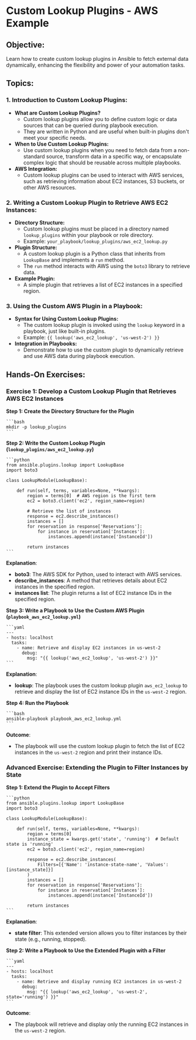 
# Custom Lookup Plugins - AWS Example

## Objective:

Learn how to create custom lookup plugins in Ansible to fetch external data dynamically, enhancing the flexibility and power of your automation tasks.

## Topics:

### 1. Introduction to Custom Lookup Plugins:
- **What are Custom Lookup Plugins?**
    - Custom lookup plugins allow you to define custom logic or data sources that can be queried during playbook execution.
    - They are written in Python and are useful when built-in plugins don't meet your specific needs.
- **When to Use Custom Lookup Plugins:**
    - Use custom lookup plugins when you need to fetch data from a non-standard source, transform data in a specific way, or encapsulate complex logic that should be reusable across multiple playbooks.
- **AWS Integration:**
    - Custom lookup plugins can be used to interact with AWS services, such as retrieving information about EC2 instances, S3 buckets, or other AWS resources.

### 2. Writing a Custom Lookup Plugin to Retrieve AWS EC2 Instances:
- **Directory Structure:**
    - Custom lookup plugins must be placed in a directory named `lookup_plugins` within your playbook or role directory.
    - Example: `your_playbook/lookup_plugins/aws_ec2_lookup.py`
- **Plugin Structure:**
    - A custom lookup plugin is a Python class that inherits from `LookupBase` and implements a `run` method.
    - The `run` method interacts with AWS using the `boto3` library to retrieve data.
- **Example Plugin:**
    - A simple plugin that retrieves a list of EC2 instances in a specified region.

### 3. Using the Custom AWS Plugin in a Playbook:
- **Syntax for Using Custom Lookup Plugins:**
    - The custom lookup plugin is invoked using the `lookup` keyword in a playbook, just like built-in plugins.
    - Example: `{{ lookup('aws_ec2_lookup', 'us-west-2') }}`
- **Integration in Playbooks:**
    - Demonstrate how to use the custom plugin to dynamically retrieve and use AWS data during playbook execution.

## Hands-On Exercises:

### Exercise 1: Develop a Custom Lookup Plugin that Retrieves AWS EC2 Instances

**Step 1: Create the Directory Structure for the Plugin**

    ```bash
    mkdir -p lookup_plugins
    ```

**Step 2: Write the Custom Lookup Plugin (`lookup_plugins/aws_ec2_lookup.py`)**

    ```python
    from ansible.plugins.lookup import LookupBase
    import boto3

    class LookupModule(LookupBase):

        def run(self, terms, variables=None, **kwargs):
            region = terms[0]  # AWS region is the first term
            ec2 = boto3.client('ec2', region_name=region)

            # Retrieve the list of instances
            response = ec2.describe_instances()
            instances = []
            for reservation in response['Reservations']:
                for instance in reservation['Instances']:
                    instances.append(instance['InstanceId'])

            return instances
    ```

**Explanation**:
- **boto3**: The AWS SDK for Python, used to interact with AWS services.
- **describe_instances**: A method that retrieves details about EC2 instances in the specified region.
- **instances list**: The plugin returns a list of EC2 instance IDs in the specified region.

**Step 3: Write a Playbook to Use the Custom AWS Plugin (`playbook_aws_ec2_lookup.yml`)**

    ```yaml
    ---
    - hosts: localhost
      tasks:
        - name: Retrieve and display EC2 instances in us-west-2
          debug:
            msg: "{{ lookup('aws_ec2_lookup', 'us-west-2') }}"
    ```

**Explanation**:
- **lookup**: The playbook uses the custom lookup plugin `aws_ec2_lookup` to retrieve and display the list of EC2 instance IDs in the `us-west-2` region.

**Step 4: Run the Playbook**

    ```bash
    ansible-playbook playbook_aws_ec2_lookup.yml
    ```

**Outcome**:
- The playbook will use the custom lookup plugin to fetch the list of EC2 instances in the `us-west-2` region and print their instance IDs.

### Advanced Exercise: Extending the Plugin to Filter Instances by State

**Step 1: Extend the Plugin to Accept Filters**

    ```python
    from ansible.plugins.lookup import LookupBase
    import boto3

    class LookupModule(LookupBase):

        def run(self, terms, variables=None, **kwargs):
            region = terms[0]
            instance_state = kwargs.get('state', 'running')  # Default state is 'running'
            ec2 = boto3.client('ec2', region_name=region)

            response = ec2.describe_instances(
                Filters=[{'Name': 'instance-state-name', 'Values': [instance_state]}]
            )
            instances = []
            for reservation in response['Reservations']:
                for instance in reservation['Instances']:
                    instances.append(instance['InstanceId'])

            return instances
    ```

**Explanation**:
- **state filter**: This extended version allows you to filter instances by their state (e.g., running, stopped).

**Step 2: Write a Playbook to Use the Extended Plugin with a Filter**

    ```yaml
    ---
    - hosts: localhost
      tasks:
        - name: Retrieve and display running EC2 instances in us-west-2
          debug:
            msg: "{{ lookup('aws_ec2_lookup', 'us-west-2', state='running') }}"
    ```

**Outcome**:
- The playbook will retrieve and display only the running EC2 instances in the `us-west-2` region.

